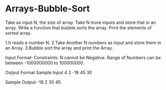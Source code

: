 # Arrays-Bubble-Sort

Take as input N, the size of array. Take N more inputs and store that in an array. Write a function that bubble sorts the array. Print the elements of sorted array.

1.It reads a number N.
2.Take Another N numbers as input and store them in an Array.
3.Bubble sort the array and print the Array.

Input Format:
Constraints:
N cannot be Negative. Range of Numbers can be between -1000000000 to 100000000.

Output Format
Sample Input
4
2
-18
45
30

Sample Output
-18
2
30
45

